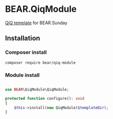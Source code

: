 # BEAR.QiqModule

[QiQ template](https://qiqphp.com/) for BEAR.Sunday

## Installation

### Composer install

    composer require bear/qiq-module

### Module install

```php

use BEAR\QiqModule\QiqModule;

protected function configure(): void
{
    $this->install(new QiqModule($templateDir);
}
```
